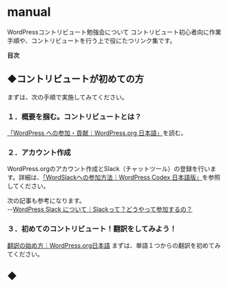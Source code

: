# manual
WordPressコントリビュート勉強会について
コントリビュート初心者向に作業手順や、コントリビュートを行う上で役にたつリンク集です。

**目次**

## ◆コントリビュートが初めての方
まずは、次の手順で実施してみてください。

### １．概要を掴む。コントリビュートとは？
[「WordPress への参加・貢献｜WordPress.org 日本語」](https://ja.wordpress.org/get-involved/)を読む。

### ２．アカウント作成
WordPress.orgのアカウント作成とSlack（チャットツール）の登録を行います。詳細は、[「WordSlackへの参加方法｜WordPress Codex 日本語版」](https://wpdocs.osdn.jp/WordSlack%E3%81%B8%E3%81%AE%E5%8F%82%E5%8A%A0%E6%96%B9%E6%B3%95)を参照してください。

次の記事も参考になります。  
--[WordPress Slack について｜Slackって？どうやって参加するの？](http://nuuno.net/note/wordpress-slack/)

### ３．初めてのコントリビュート！翻訳をしてみよう！
[翻訳の始め方｜WordPress.org日本語](https://ja.wordpress.org/get-involved/translation-first-steps/)
まずは、単語１つからの翻訳を初めてみてください。

## ◆
